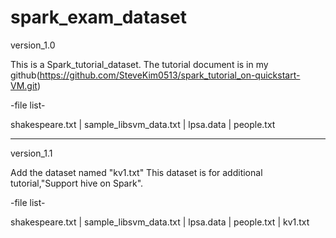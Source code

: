 # spark_exam_dataset


version_1.0

This is a Spark_tutorial_dataset.
The tutorial document is in my github(https://github.com/SteveKim0513/spark_tutorial_on-quickstart-VM.git)



-file list-

shakespeare.txt | sample_libsvm_data.txt | lpsa.data | people.txt


----------------------------------------------------------


version_1.1

Add the dataset named "kv1.txt"
This dataset is for additional tutorial,"Support hive on Spark".



-file list-

shakespeare.txt | sample_libsvm_data.txt | lpsa.data | people.txt | kv1.txt